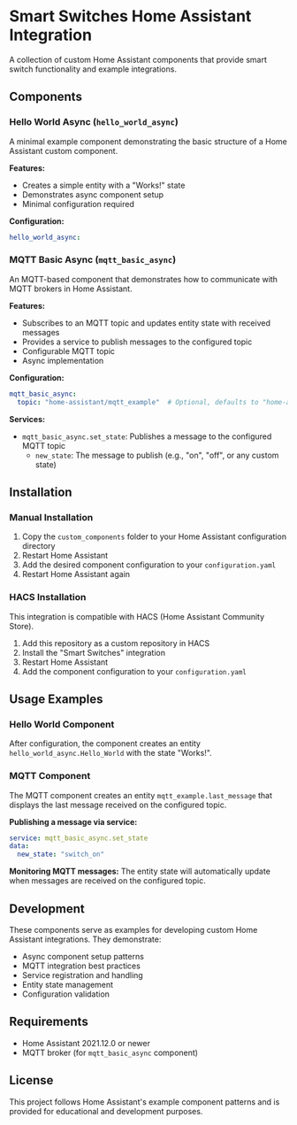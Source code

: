 # Smart Switches Home Assistant Integration

A collection of custom Home Assistant components that provide smart switch functionality and example integrations.

## Components

### Hello World Async (`hello_world_async`)

A minimal example component demonstrating the basic structure of a Home Assistant custom component.

**Features:**
- Creates a simple entity with a "Works!" state
- Demonstrates async component setup
- Minimal configuration required

**Configuration:**
```yaml
hello_world_async:
```

### MQTT Basic Async (`mqtt_basic_async`)

An MQTT-based component that demonstrates how to communicate with MQTT brokers in Home Assistant.

**Features:**
- Subscribes to an MQTT topic and updates entity state with received messages
- Provides a service to publish messages to the configured topic
- Configurable MQTT topic
- Async implementation

**Configuration:**
```yaml
mqtt_basic_async:
  topic: "home-assistant/mqtt_example"  # Optional, defaults to "home-assistant/mqtt_example"
```

**Services:**
- `mqtt_basic_async.set_state`: Publishes a message to the configured MQTT topic
  - `new_state`: The message to publish (e.g., "on", "off", or any custom state)

## Installation

### Manual Installation

1. Copy the `custom_components` folder to your Home Assistant configuration directory
2. Restart Home Assistant
3. Add the desired component configuration to your `configuration.yaml`
4. Restart Home Assistant again

### HACS Installation

This integration is compatible with HACS (Home Assistant Community Store).

1. Add this repository as a custom repository in HACS
2. Install the "Smart Switches" integration
3. Restart Home Assistant
4. Add the component configuration to your `configuration.yaml`

## Usage Examples

### Hello World Component

After configuration, the component creates an entity `hello_world_async.Hello_World` with the state "Works!".

### MQTT Component

The MQTT component creates an entity `mqtt_example.last_message` that displays the last message received on the configured topic.

**Publishing a message via service:**
```yaml
service: mqtt_basic_async.set_state
data:
  new_state: "switch_on"
```

**Monitoring MQTT messages:**
The entity state will automatically update when messages are received on the configured topic.

## Development

These components serve as examples for developing custom Home Assistant integrations. They demonstrate:

- Async component setup patterns
- MQTT integration best practices
- Service registration and handling
- Entity state management
- Configuration validation

## Requirements

- Home Assistant 2021.12.0 or newer
- MQTT broker (for `mqtt_basic_async` component)

## License

This project follows Home Assistant's example component patterns and is provided for educational and development purposes.
